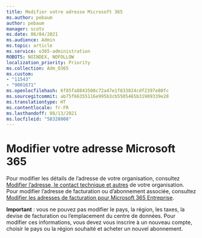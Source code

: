 ```yaml
---
title: Modifier votre adresse Microsoft 365
ms.author: pebaum
author: pebaum
manager: scotv
ms.date: 06/04/2021
ms.audience: Admin
ms.topic: article
ms.service: o365-administration
ROBOTS: NOINDEX, NOFOLLOW
localization_priority: Priority
ms.collection: Adm_O365
ms.custom:
- "11543"
- "9001671"
ms.openlocfilehash: 6f85fa8843508c72a47e1f833824cdf2397e80fc
ms.sourcegitcommit: ab75f66355116e995b3cb5505465b31989339e28
ms.translationtype: HT
ms.contentlocale: fr-FR
ms.lasthandoff: 08/13/2021
ms.locfileid: "58328008"
---
```

# <a name="change-your-microsoft-365-address"></a>Modifier votre adresse Microsoft 365

Pour modifier les détails de l’adresse de votre organisation, consultez [Modifier l’adresse, le contact technique et autres](https://docs.microsoft.com/microsoft-365/admin/manage/change-address-contact-and-more) de votre organisation. Pour modifier l’adresse de facturation ou d’abonnement associée, consultez [Modifier les adresses de facturation pour Microsoft 365 Entreprise](https://docs.microsoft.com/microsoft-365/commerce/billing-and-payments/change-your-billing-addresses). 

**Important** : vous ne pouvez pas modifier le pays, la région, les taxes, la devise de facturation ou l’emplacement du centre de données. Pour modifier ces informations, vous devez vous inscrire à un nouveau compte, choisir le pays ou la région souhaité et acheter un nouvel abonnement. 